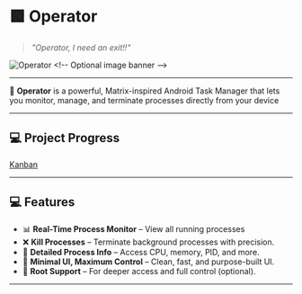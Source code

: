 # 🟩 Operator

> _"Operator, I need an exit!!"_  


![Operator]([https://user-images.githubusercontent.com/your-matrix-header-image](https://external-content.duckduckgo.com/iu/?u=https%3A%2F%2Fvignette.wikia.nocookie.net%2Fmatrix%2Fimages%2F9%2F91%2F639px-Operator2.png%2Frevision%2Flatest%3Fcb%3D20130914153039%26path-prefix%3Dde&f=1&nofb=1&ipt=c1f4a89485e48563189c338fee52dbc5dbdc82eab837872530632e55dcc658e7)) <!-- Optional image banner -->

---

🧬 **Operator** is a powerful, Matrix-inspired Android Task Manager that lets you monitor, manage, and terminate processes directly from your device

---

## 💻 Project Progress
[Kanban](https://kanban.emindemir.site/b/A7pfh3Qhq9JH9SeNQ/operator)

---
## 💻 Features

- 📊 **Real-Time Process Monitor** – View all running processes
- ❌ **Kill Processes** – Terminate background processes with precision.
- 📂 **Detailed Process Info** – Access CPU, memory, PID, and more.
- 🧠 **Minimal UI, Maximum Control** – Clean, fast, and purpose-built UI.
- 🔐 **Root Support** – For deeper access and full control (optional).

---

